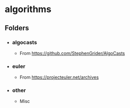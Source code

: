 # algorithms

## Folders

- ### algocasts
    - From https://github.com/StephenGrider/AlgoCasts

- ### euler
    - From https://projecteuler.net/archives

- ### other
    - Misc